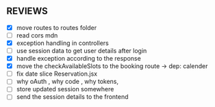 ## REVIEWS

- [x] move routes to routes folder
- [ ] read cors mdn
- [x] exception handling in controllers
- [ ] use session data to get user details after login
- [x] handle exception according to the response
- [x] move the checkAvailableSlots to the booking route -> dep: calender
- [ ] fix date slice Reservation.jsx
- [ ] why oAuth , why code , why tokens,
- [ ] store updated session somewhere
- [ ] send the session details to the frontend
